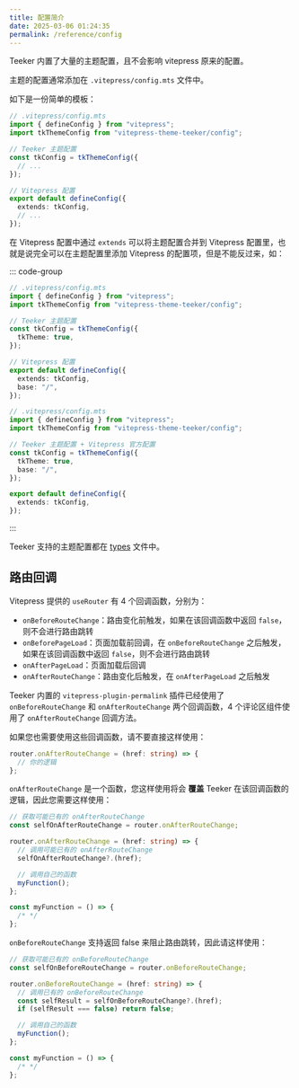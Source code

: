 ```yaml
---
title: 配置简介
date: 2025-03-06 01:24:35
permalink: /reference/config
---
```


Teeker 内置了大量的主题配置，且不会影响 vitepress 原来的配置。

主题的配置通常添加在 `.vitepress/config.mts` 文件中。

如下是一份简单的模板：

```ts
// .vitepress/config.mts
import { defineConfig } from "vitepress";
import tkThemeConfig from "vitepress-theme-teeker/config";

// Teeker 主题配置
const tkConfig = tkThemeConfig({
  // ...
});

// Vitepress 配置
export default defineConfig({
  extends: tkConfig,
  // ...
});
```

在 Vitepress 配置中通过 `extends` 可以将主题配置合并到 Vitepress 配置里，也就是说完全可以在主题配置里添加 Vitepress 的配置项，但是不能反过来，如：

::: code-group

```ts [各自配置]
// .vitepress/config.mts
import { defineConfig } from "vitepress";
import tkThemeConfig from "vitepress-theme-teeker/config";

// Teeker 主题配置
const tkConfig = tkThemeConfig({
  tkTheme: true,
});

// Vitepress 配置
export default defineConfig({
  extends: tkConfig,
  base: "/",
});
```

```ts [统一配置]
// .vitepress/config.mts
import { defineConfig } from "vitepress";
import tkThemeConfig from "vitepress-theme-teeker/config";

// Teeker 主题配置 + Vitepress 官方配置
const tkConfig = tkThemeConfig({
  tkTheme: true,
  base: "/",
});

export default defineConfig({
  extends: tkConfig,
});
```

:::

Teeker 支持的主题配置都在 [types](https://github.com/Kele-Bingtang/vitepress-theme-teeker/blob/master/vitepress-theme-teeker/src/config/types.ts) 文件中。

## 路由回调

Vitepress 提供的 `useRouter` 有 4 个回调函数，分别为：

- `onBeforeRouteChange`：路由变化前触发，如果在该回调函数中返回 `false`，则不会进行路由跳转
- `onBeforePageLoad`：页面加载前回调，在 `onBeforeRouteChange` 之后触发，如果在该回调函数中返回 `false`，则不会进行路由跳转
- `onAfterPageLoad`：页面加载后回调
- `onAfterRouteChange`：路由变化后触发，在 `onAfterPageLoad` 之后触发

Teeker 内置的 `vitepress-plugin-permalink` 插件已经使用了 `onBeforeRouteChange` 和 `onAfterRouteChange` 两个回调函数，4 个评论区组件使用了 `onAfterRouteChange` 回调方法。

如果您也需要使用这些回调函数，请不要直接这样使用：

```ts
router.onAfterRouteChange = (href: string) => {
  // 你的逻辑
};
```

`onAfterRouteChange` 是一个函数，您这样使用将会 **覆盖** Teeker 在该回调函数的逻辑，因此您需要这样使用：

```ts
// 获取可能已有的 onAfterRouteChange
const selfOnAfterRouteChange = router.onAfterRouteChange;

router.onAfterRouteChange = (href: string) => {
  // 调用可能已有的 onAfterRouteChange
  selfOnAfterRouteChange?.(href);

  // 调用自己的函数
  myFunction();
};

const myFunction = () => {
  /* */
};
```

`onBeforeRouteChange` 支持返回 false 来阻止路由跳转，因此请这样使用：

```ts
// 获取可能已有的 onBeforeRouteChange
const selfOnBeforeRouteChange = router.onBeforeRouteChange;

router.onBeforeRouteChange = (href: string) => {
  // 调用已有的 onBeforeRouteChange
  const selfResult = selfOnBeforeRouteChange?.(href);
  if (selfResult === false) return false;

  // 调用自己的函数
  myFunction();
};

const myFunction = () => {
  /* */
};
```
